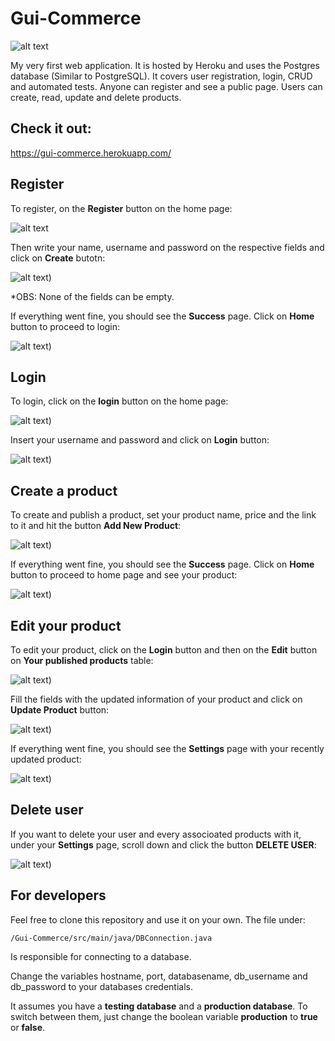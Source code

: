 # Gui-Commerce

![alt text](https://github.com/guidias1212/Gui-Commerce/blob/master/images/logo.jpg)

  My very first web application. It is hosted by Heroku and uses the Postgres database (Similar to PostgreSQL). It covers user registration, login, CRUD and automated tests. Anyone can register and see a public page. Users can create, read, update and delete products.

## Check it out:

https://gui-commerce.herokuapp.com/

## Register

To register, on the **Register** button on the home page:

![alt text](https://github.com/guidias1212/Gui-Commerce/blob/master/images/register1.png)

Then write your name, username and password on the respective fields and click on **Create** butotn:

![alt text](https://github.com/guidias1212/Gui-Commerce/blob/master/images/register2.png))

*OBS: None of the fields can be empty.

If everything went fine, you should see the **Success** page. Click on **Home** button to proceed to login:

![alt text](https://github.com/guidias1212/Gui-Commerce/blob/master/images/success.png))

## Login

To login, click on the **login** button on the home page:

![alt text](https://github.com/guidias1212/Gui-Commerce/blob/master/images/login1.png))

Insert your username and password and click on **Login** button:

![alt text](https://github.com/guidias1212/Gui-Commerce/blob/master/images/login2.png))

## Create a product

To create and publish a product, set your product name, price and the link to it and hit the button **Add New Product**:

![alt text](https://github.com/guidias1212/Gui-Commerce/blob/master/images/create_product1.png))

If everything went fine, you should see the **Success** page. Click on **Home** button to proceed to home page and see your product:

![alt text](https://github.com/guidias1212/Gui-Commerce/blob/master/images/create_product2.png))

## Edit your product

To edit your product, click on the **Login** button and then on the **Edit** button on **Your published products** table:

![alt text](https://github.com/guidias1212/Gui-Commerce/blob/master/images/edit_product1.png))

Fill the fields with the updated information of your product and click on **Update Product** button:

![alt text](https://github.com/guidias1212/Gui-Commerce/blob/master/images/edit_product2.png))

If everything went fine, you should see the **Settings** page with your recently updated product:

![alt text](https://github.com/guidias1212/Gui-Commerce/blob/master/images/edit_product3.png))

## Delete user

If you want to delete your user and every associoated products with it, under your **Settings** page, scroll down and click the button **DELETE USER**:

![alt text](https://github.com/guidias1212/Gui-Commerce/blob/master/images/delete.png))

## For developers

Feel free to clone this repository and use it on your own. The file under:

```
/Gui-Commerce/src/main/java/DBConnection.java
```

Is responsible for connecting to a database.

Change the variables hostname, port, databasename, db_username and db_password to your databases credentials.

It assumes you have a **testing database** and a **production database**. To switch between them, just change the boolean variable **production** to **true** or **false**.